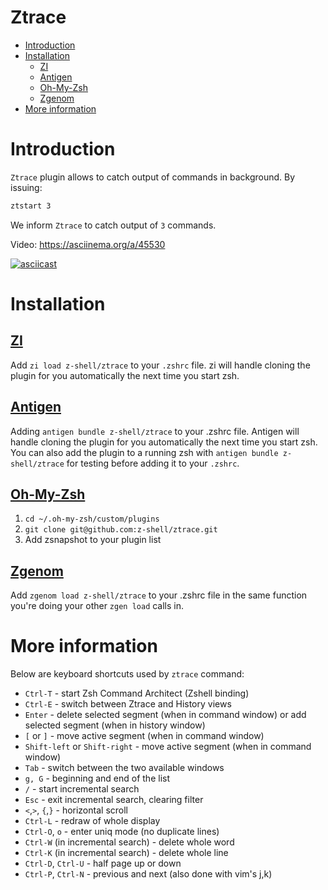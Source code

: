 <h1> Ztrace </h1>

- [Introduction](#introduction)
- [Installation](#installation)
  - [ZI](#zi)
  - [Antigen](#antigen)
  - [Oh-My-Zsh](#oh-my-zsh)
  - [Zgenom](#zgenom)
- [More information](#more-information)

# Introduction

`Ztrace` plugin allows to catch output of commands in background.
By issuing:

```zsh
ztstart 3
```

We inform `Ztrace` to catch output of `3` commands.

Video: https://asciinema.org/a/45530

[![asciicast](https://asciinema.org/a/45530.png)](https://asciinema.org/a/45530)

# Installation

## [ZI](https://github.com/z-shell/zi)

Add `zi load z-shell/ztrace` to your `.zshrc` file. zi will handle
cloning the plugin for you automatically the next time you start zsh.

## [Antigen](https://github.com/zsh-users/antigen)

Adding `antigen bundle z-shell/ztrace` to your .zshrc file. Antigen will handle cloning the plugin for you automatically the next time you start zsh. You can also add the plugin to a running zsh with `antigen bundle z-shell/ztrace` for testing before adding it to your `.zshrc`.

## [Oh-My-Zsh](http://ohmyz.sh/)

1. `cd ~/.oh-my-zsh/custom/plugins`
2. `git clone git@github.com:z-shell/ztrace.git`
3. Add zsnapshot to your plugin list

## [Zgenom](https://github.com/jandamm/zgenom)

Add `zgenom load z-shell/ztrace` to your .zshrc file in the same function you're doing your other `zgen load` calls in.

# More information

Below are keyboard shortcuts used by `ztrace` command:

- `Ctrl-T` - start Zsh Command Architect (Zshell binding)
- `Ctrl-E` - switch between Ztrace and History views
- `Enter` - delete selected segment (when in command window) or add selected segment (when in history window)
- `[` or `]` - move active segment (when in command window)
- `Shift-left` or `Shift-right` - move active segment (when in command window)
- `Tab` - switch between the two available windows
- `g, G` - beginning and end of the list
- `/` - start incremental search
- `Esc` - exit incremental search, clearing filter
- `<`,`>`, `{`,`}` - horizontal scroll
- `Ctrl-L` - redraw of whole display
- `Ctrl-O`, `o` - enter uniq mode (no duplicate lines)
- `Ctrl-W` (in incremental search) - delete whole word
- `Ctrl-K` (in incremental search) - delete whole line
- `Ctrl-D`, `Ctrl-U` - half page up or down
- `Ctrl-P`, `Ctrl-N` - previous and next (also done with vim's j,k)
